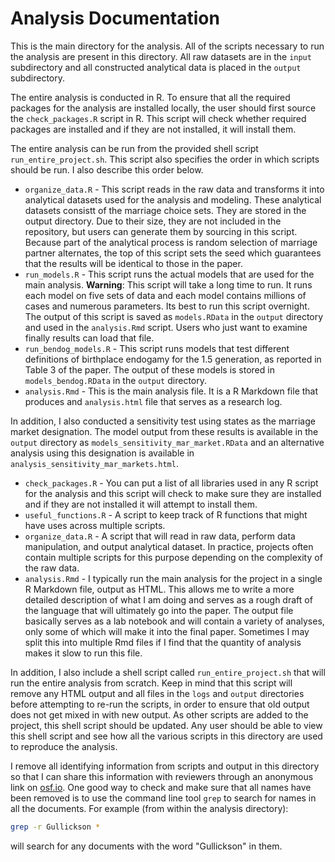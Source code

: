 # Analysis Documentation

This is the main directory for the analysis. All of the scripts necessary to run the analysis are present in this directory. All raw datasets are in the `input` subdirectory and all constructed analytical data is placed in the `output` subdirectory. 

The entire analysis is conducted in R. To ensure that all the required packages for the analysis are installed locally, the user should first source the `check_packages.R` script in R. This script will check whether required packages are installed and if they are not installed, it will install them.

The entire analysis can be run from the provided shell script `run_entire_project.sh`. This script also specifies the order in which scripts should be run. I also describe this order below.

- `organize_data.R` - This script reads in the raw data and transforms it into analytical datasets used for the analysis and modeling. These analytical datasets consistt of the marriage choice sets. They are stored in the output directory. Due to their size, they are not included in the repository, but users can generate them by sourcing in this script. Because part of the analytical process is random selection of marriage partner alternates, the top of this script sets the seed which guarantees that the results will be identical to those in the paper. 
- `run_models.R` - This script runs the actual models that are used for the main analysis. **Warning**: This script will take a long time to run. It runs each model on five sets of data and each model contains millions of cases and numerous parameters. Its best to run this script overnight. The output of this script is saved as `models.RData` in the `output` directory and used in the `analysis.Rmd` script. Users who just want to examine finally results can load that file.
- `run_bendog_models.R` - This script runs models that test different definitions of birthplace endogamy for the 1.5 generation, as reported in Table 3 of the paper. The output of these models is stored in `models_bendog.RData` in the `output` directory.
- `analysis.Rmd` - This is the main analysis file. It is a R Markdown file that produces and `analysis.html` file that serves as a research log. 

In addition, I also conducted a sensitivity test using states as the marriage market designation. The model output from these results is available in the `output` directory as `models_sensitivity_mar_market.RData` and an alternative analysis using this designation is available in `analysis_sensitivity_mar_markets.html`.

- `check_packages.R` - You can put a list of all libraries used in any R script for the analysis and this script will check to make sure they are installed and if they are not installed it will attempt to install them.
- `useful_functions.R` - A script to keep track of R functions that might have uses across multiple scripts.
- `organize_data.R` - A script that will read in raw data, perform data manipulation, and output analytical dataset. In practice, projects often contain multiple scripts for this purpose depending on the complexity of the raw data.
- `analysis.Rmd` - I typically run the main analysis for the project in a single R Markdown file, output as HTML. This allows me to write a more detailed description of what I am doing and serves as a rough draft of the language that will ultimately go into the paper. The output file basically serves as a lab notebook and will contain a variety of analyses, only some of which will make it into the final paper. Sometimes I may split this into multiple Rmd files if I find that the quantity of analysis makes it slow to run this file.

In addition, I also include a shell script called `run_entire_project.sh` that will run the entire analysis from scratch. Keep in mind that this script will remove any HTML output and all files in the `logs` and `output` directories before attempting to re-run the scripts, in order to ensure that old output does not get mixed in with new output. As other scripts are added to the project, this shell script should be updated. Any user should be able to view this shell script and see how all the various scripts in this directory are used to reproduce the analysis.

I remove all identifying information from scripts and output in this directory so that I can share this information with reviewers through an anonymous link on [osf.io](https://osf.io). One good way to check and make sure that all names have been removed is to use the command line tool `grep` to search for names in all the documents. For example (from within the analysis directory):

```bash
grep -r Gullickson *
```

will search for any documents with the word "Gullickson" in them. 
